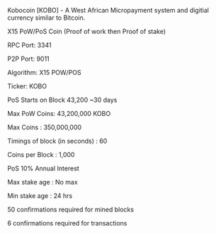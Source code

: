 Kobocoin [KOBO] - A West African Micropayment system and digitial currency similar to Bitcoin.

X15 PoW/PoS Coin (Proof of work then Proof of stake)

RPC Port: 3341

P2P Port: 9011

Algorithm: X15 POW/POS

Ticker: KOBO

PoS Starts on Block 43,200 ~30 days

Max PoW Coins: 43,200,000 KOBO

Max Coins : 350,000,000

Timings of block (in seconds) : 60

Coins per Block  : 1,000

PoS 10% Annual Interest

Max stake age : No max

Min stake age : 24 hrs

50 confirmations required for mined blocks

6 confirmations required for transactions
